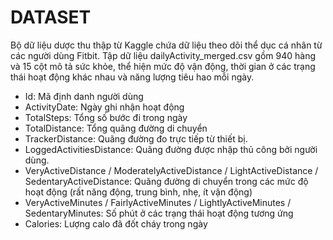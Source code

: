 # DATASET
Bộ dữ liệu dược thu thập từ Kaggle chứa dữ liệu theo dõi thể dục cá nhân từ các người dùng Fitbit. 
Tập dữ liệu dailyActivity_merged.csv gồm 940 hàng và 15 cột mô tả sức khỏe, thể hiện mức độ vận động, thời gian ở các trạng thái hoạt động khác nhau và năng lượng tiêu hao mỗi ngày.  
* Id: Mã định danh người dùng 
* ActivityDate: Ngày ghi nhận hoạt động
* TotalSteps: Tổng số bước đi trong ngày
* TotalDistance: Tổng quãng đường di chuyển 
* TrackerDistance: Quãng đường đo trực tiếp từ thiết bị.
* LoggedActivitiesDistance: Quãng đường được nhập thủ công bởi người dùng.
* VeryActiveDistance / ModeratelyActiveDistance / LightActiveDistance / SedentaryActiveDistance: Quãng đường di chuyển trong các mức độ hoạt động (rất năng động, trung bình, nhẹ, ít vận động)
* VeryActiveMinutes / FairlyActiveMinutes / LightlyActiveMinutes / SedentaryMinutes: Số phút ở các trạng thái hoạt động tương ứng
* Calories: Lượng calo đã đốt cháy trong ngày
